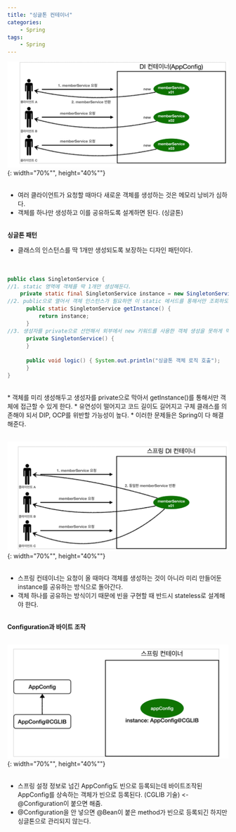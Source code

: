 ```yaml
---
title: "싱글톤 컨테이너"
categories: 
    - Spring
tags:
    - Spring
---
```


![img1](/assets/images/4_1.png){: width="70%"", height="40%""} <br><br>

* 여러 클라이언트가 요청할 때마다 새로운 객체를 생성하는 것은 메모리 낭비가 심하다.
* 객체를 하나만 생성하고 이를 공유하도록 설계하면 된다. (싱글톤) <br><br>

**싱글톤 패턴**
* 클래스의 인스턴스를 딱 1개만 생성되도록 보장하는 디자인 패턴이다. <br><br>

~~~java

public class SingletonService {
//1. static 영역에 객체를 딱 1개만 생성해둔다.
    private static final SingletonService instance = new SingletonService();
//2. public으로 열어서 객체 인스턴스가 필요하면 이 static 메서드를 통해서만 조회하도록 허용한다.
      public static SingletonService getInstance() {
          return instance;
      }
//3. 생성자를 private으로 선언해서 외부에서 new 키워드를 사용한 객체 생성을 못하게 막는다. private SingletonService() {
      private SingletonService() {
      }
      
      public void logic() { System.out.println("싱글톤 객체 로직 호출");
      } 
}
~~~

<br>
* 객체를 미리 생성해두고 생성자를 private으로 막아서 getInstance()를 통해서만 객체에 접근할 수 있게 한다.
* 유연성이 떨어지고 코드 길이도 길어지고 구체 클래스를 의존해야 되서 DIP, OCP를 위반할 가능성이 높다.
* 이러한 문제들은 Spring이 다 해결해준다. <br><br>

![img2](/assets/images/4_2.png){: width="70%"", height="40%""} <br><br>

* 스프링 컨테이너는 요청이 올 때마다 객체를 생성하는 것이 아니라 미리 만들어둔 instance를 공유하는 방식으로 돌아간다.
* 객체 하나를 공유하는 방식이기 때문에 빈을 구현할 때 반드시 stateless로 설계해야 한다. <br><br>

**Configuration과 바이트 조작** <br><br>

![img3](/assets/images/4_3.png){: width="70%"", height="40%""} <br><br>

* 스프링 설정 정보로 넘긴 AppConfig도 빈으로 등록되는데 바이트조작된 AppConfig를 상속하는 객체가 빈으로 등록된다. (CGLIB 기술) <- @Configuration이 붙으면 해줌.
* @Configuration을 안 넣으면 @Bean이 붙은 method가 빈으로 등록되긴 하지만 싱글톤으로 관리되지 않는다.
 




